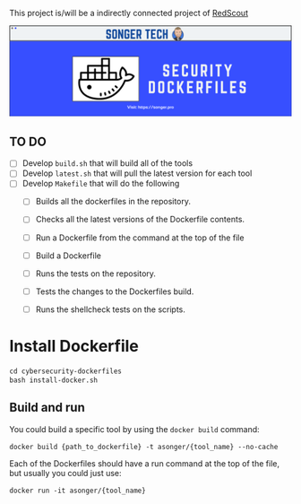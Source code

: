 This project is/will be a indirectly connected project of [RedScout](https://github.com/austinsonger/RedScout)

![](/img/SONGER%20TECH%20-%20Security%20Dockerfiles%20-%20README.png)

## TO DO

- [ ] Develop `build.sh` that will build all of the tools
- [ ] Develop `latest.sh` that will pull the latest version for each tool
- [ ] Develop `Makefile` that will do the following
   - [ ] Builds all the dockerfiles in the repository.
   - [ ] Checks all the latest versions of the Dockerfile contents.
   - [ ] Run a Dockerfile from the command at the top of the file
   - [ ] Build a Dockerfile
   - [ ] Runs the tests on the repository.
   - [ ] Tests the changes to the Dockerfiles build.
   - [ ] Runs the shellcheck tests on the scripts.


# Install Dockerfile

```
cd cybersecurity-dockerfiles
bash install-docker.sh
```

## Build and run

You could build a specific tool by using the ```docker build``` command:

```
docker build {path_to_dockerfile} -t asonger/{tool_name} --no-cache

```

Each of the Dockerfiles should have a run command at the top of the file, but usually you could just use:

```
docker run -it asonger/{tool_name}
```



